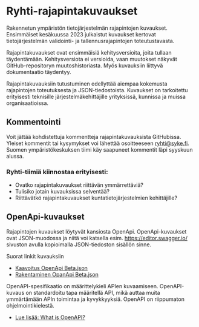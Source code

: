 # Ryhti-rajapintakuvaukset
Rakennetun ympäristön tietojärjestelmän rajapintojen kuvaukset. Ensimmäiset kesäkuussa 2023 julkaistut kuvaukset kertovat tietojärjestelmän validointi- ja tallennusrajapintojen toteutustavasta.

Rajapintakuvaukset ovat ensimmäisiä kehitysversioita, joita tullaan täydentämään. Kehitysversiota ei versioida, vaan muutokset näkyvät GitHub-repositoryn muutoshistoriasta. Myös kuvauksiin liittyvä dokumentaatio täydentyy. 

Rajapintakuvauksiin tutustuminen edellyttää aiempaa kokemusta rajapintojen toteutuksesta ja JSON-tiedostoista. Kuvaukset on tarkoitettu erityisesti teknisille järjestelmäkehittäjille yrityksissä, kunnissa ja muissa organisaatioissa.

## Kommentointi
Voit jättää kohdistettuja kommentteja rajapintakuvauksista GitHubissa. Yleiset kommentit tai kysymykset voi lähettää osoitteeseen ryhti@syke.fi. Suomen ympäristökeskuksen tiimi käy saapuneet kommentit läpi syyskuun alussa.
 
### Ryhti-tiimiä kiinnostaa erityisesti:
* Ovatko rajapintakuvaukset riittävän ymmärrettäviä?
* Tulisiko jotain kuvauksissa selventää?
* Riittävätkö rajapintakuvaukset kuntatietojärjestelmien kehittäjille?

## OpenApi-kuvaukset
Rajapintojen kuvaukset löytyvät kansiosta OpenApi. OpenApi-kuvaukset ovat JSON-muodossa ja niitä voi katsella esim. https://editor.swagger.io/ sivuston avulla kopioimalla JSON-tiedoston sisällön sinne.

Suorat linkit kuvauksiin
* [Kaavoitus OpenApi Beta.json](https://github.com/sykefi/Ryhti-rajapintakuvaukset/blob/Dev/OpenApi/Kaavoitus/Palveluv%C3%A4yl%C3%A4/Kaavoitus%20OpenApi%20Beta.json)
* [Rakentaminen OpanApi Beta.json](https://github.com/sykefi/Ryhti-rajapintakuvaukset/blob/Dev/OpenApi/Rakentaminen/Palveluv%C3%A4yl%C3%A4/Rakentaminen%20OpenApi%20Beta.json)

OpenAPI-spesifikaatio on määrittelykieli APIen kuvaamiseen. OpenAPI-kuvaus on standardoitu tapa määritellä API, mikä auttaa muita ymmärtämään APIn toimintaa ja kyvykkyyksiä. OpenAPI on riippumaton ohjelmointikielestä. 
* [Lue lisää: What is OpenAPI?](https://www.openapis.org/what-is-openapi)
